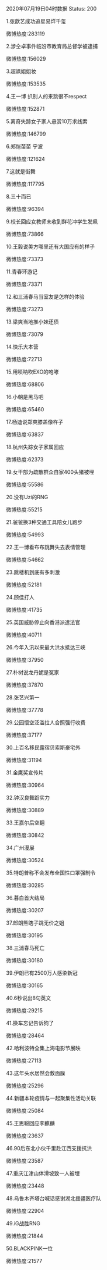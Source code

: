 2020年07月19日04时数据
Status: 200

1.张歆艺成功追星易烊千玺

微博热度:283119

2.涉仝卓事件临汾市教育局总督学被逮捕

微博热度:156029

3.超飒姐姐妆

微博热度:153535

4.王一博 扒别人的来跳很不respect

微博热度:152871

5.离奇失踪女子家人悬赏10万求线索

微博热度:146799

6.郑恺苗苗 宁波

微博热度:121624

7.这就是街舞

微博热度:117795

8.三十而已

微博热度:96394

9.校长回应女教师未收到鲜花冲学生发飙

微博热度:73866

10.王毅说美方哪里还有大国应有的样子

微博热度:73373

11.青春环游记

微博热度:73371

12.和三浦春马当室友是怎样的体验

微博热度:73273

13.梁爽当地推小妹还债

微博热度:73079

14.快乐大本营

微博热度:72713

15.用唢呐吹EXO的咆哮

微博热度:68806

16.小朝是黑马吧

微博热度:65460

17.杨迪说郑爽膝盖像杵子

微博热度:63837

18.杭州失踪女子家属回应

微博热度:62373

19.女干部为疏散群众自家400头猪被埋

微博热度:55586

20.没有Uzi的RNG

微博热度:55215

21.爸爸换3种交通工具陪女儿跑步

微博热度:54993

22.王一博看布布跳舞失去表情管理

微博热度:54662

23.跳楼机到底有多刺激

微博热度:52181

24.顾佳打人

微博热度:41735

25.英国威胁停止向香港派遣法官

微博热度:40711

26.今年入汛以来最大洪水抵达三峡

微博热度:37950

27.朴树说龙丹妮是冤家

微博热度:37870

28.张艺兴第一

微博热度:37778

29.公园悟空泛滥拉人合照强行收费

微博热度:37177

30.上百名移民露宿贝索斯豪宅外

微博热度:31194

31.金鹰奖宣传片

微博热度:30964

32.钟汉良舞蹈实力

微博热度:30889

33.王嘉尔后空翻

微博热度:30842

34.广州漫展

微博热度:30524

35.特朗普称不会发布全国性口罩强制令

微博热度:30285

36.暮白首大结局

微博热度:30207

37.郎朗熊瞎子跳无价之姐

微博热度:30195

38.三浦春马死亡

微博热度:30180

39.伊朗已有2500万人感染新冠

微博热度:30165

40.6秒说出8句英文

微博热度:29215

41.换车忘记告诉狗了

微博热度:28464

42.哈利波特全集上海电影节展映

微博热度:27113

43.这年头水居然会敷面膜

微博热度:25296

44.新疆本轮疫情与一起聚集性活动关联

微博热度:25084

45.王思聪回应李麒麟

微博热度:23637

46.90后东北小伙千里赴江西支援抗洪

微博热度:23587

47.重庆江津山体滑坡致一人被埋

微博热度:23448

48.乌鲁木齐塔台喊话感谢湖北援疆医疗队

微博热度:22904

49.iG战胜RNG

微博热度:21844

50.BLACKPINK一位

微博热度:21577

